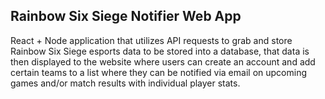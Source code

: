 ## Rainbow Six Siege Notifier Web App

React + Node application that utilizes API requests to grab and store Rainbow Six Siege esports data to be stored into a database, that data is then displayed to the website where users can create an account and add certain teams to a list where they can be notified via email on upcoming games and/or match results with individual player stats.
